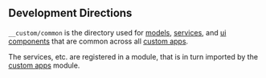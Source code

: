 ## Development Directions ##

`__custom/common` is the directory used for 
[models](./models/), 
[services](./services/), and 
[ui components](./ui/) 
that are common across all [custom apps](../apps/). 

The services, etc. are registered in a module, 
that is in turn imported by the [custom apps](../apps/) module.




